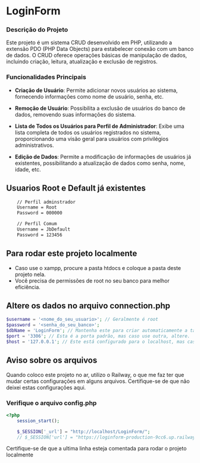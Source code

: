 # LoginForm

### Descrição do Projeto

Este projeto é um sistema CRUD desenvolvido em PHP, utilizando a extensão PDO (PHP Data Objects) para estabelecer conexão com um banco de dados. O CRUD oferece operações básicas de manipulação de dados, incluindo criação, leitura, atualização e exclusão de registros.

### Funcionalidades Principais

- **Criação de Usuário**: Permite adicionar novos usuários ao sistema, fornecendo informações como nome de usuário, senha, etc.

- **Remoção de Usuário**: Possibilita a exclusão de usuários do banco de dados, removendo suas informações do sistema.

- **Lista de Todos os Usuários para Perfil de Administrador**: Exibe uma lista completa de todos os usuários registrados no sistema, proporcionando uma visão geral para usuários com privilégios administrativos.

- **Edição de Dados**: Permite a modificação de informações de usuários já existentes, possibilitando a atualização de dados como senha, nome, idade, etc.

## Usuarios Root e Default já existentes 
```bash
    // Perfil adminstrador
    Username = Root
    Password = 000000

    // Perfil Comum
    Username = JbDefault
    Password = 123456
```

## Para rodar este projeto localmente

- Caso use o xampp, procure a pasta htdocs e coloque a pasta deste projeto nela.
- Você precisa de permissões de root no seu banco para melhor eficiência.

## Altere os dados no arquivo connection.php

```php
$username = '<nome_do_seu_usuario>'; // Geralmente é root
$password = '<senha_do_seu_banco>';
$dbName = 'LoginForm'; // Mantenha este para criar automaticamente a tabela e o banco
$port = '3306'; // Esta é a porta padrão, mas caso use outra, altere.
$host = '127.0.0.1'; // Este está configurado para o localhost, mas caso possua um IP, coloque-o aqui.
```

## Aviso sobre os arquivos

Quando coloco este projeto no ar, utilizo o Railway, o que me faz ter que mudar certas configurações em alguns arquivos. Certifique-se de que não deixei estas configurações aqui.

### Verifique o arquivo config.php

```php
<?php
    session_start();

    $_SESSION['_url'] = "http://localhost/LoginForm/";
    // $_SESSION['url'] = "https://loginform-production-9cc6.up.railway.app/";


```

Certifique-se de que a ultima linha esteja comentada para rodar o projeto localmente